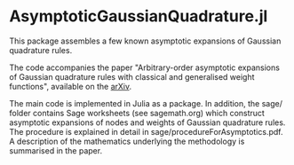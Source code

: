# AsymptoticGaussianQuadrature.jl

This package assembles a few known asymptotic expansions of Gaussian quadrature
rules.

The code accompanies the paper "Arbitrary-order asymptotic expansions of Gaussian quadrature rules with classical and generalised weight functions", available on the [arXiv](https://arxiv.org/abs/2208.11423).

The main code is implemented in Julia as a package. In addition, the sage/ folder contains Sage worksheets (see sagemath.org) which construct asymptotic expansions of nodes and weights of Gaussian quadrature rules. The procedure is explained in detail in sage/procedureForAsymptotics.pdf. A description of the mathematics underlying the methodology is summarised in the paper.
